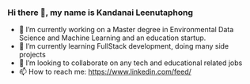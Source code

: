 ### Hi there 👋, my name is Kandanai Leenutaphong
- 🔭 I’m currently working on a Master degree in Environmental Data Science and Machine Learning and an education startup.
- 🌱 I’m currently learning FullStack development, doing many side projects
- 👯 I’m looking to collaborate on any tech and educational related jobs
- 📫 How to reach me: https://www.linkedin.com/feed/


<!--
**mewband12/mewband12** is a ✨ _special_ ✨ repository because its `README.md` (this file) appears on your GitHub profile.

Here are some ideas to get you started:

- 🔭 I’m currently working on ...
- 🌱 I’m currently learning ...
- 👯 I’m looking to collaborate on ...
- 🤔 I’m looking for help with ...
- 💬 Ask me about ...
- 📫 How to reach me: ...
- 😄 Pronouns: ...
- ⚡ Fun fact: ...
-->
